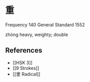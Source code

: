 # 重
Frequency 140
General Standard 1552

zhòng
heavy, weighty; double

## References
- [[HSK 3]]
- [[9 Strokes]]
- [[里 Radical]]